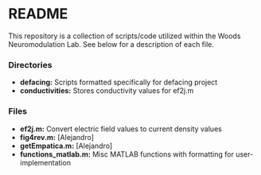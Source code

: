# README
This repository is a collection of scripts/code utilized within the Woods Neuromodulation Lab. See below for a description of each file.

### Directories
* **defacing:** Scripts formatted specifically for defacing project 
* **conductivities:** Stores conductivity values for ef2j.m

### Files 
* **ef2j.m:** Convert electric field values to current density values
* **fig4rev.m:** \[Alejandro\]
* **getEmpatica.m:** \[Alejandro\]
* **functions_matlab.m:** Misc MATLAB functions with formatting for user-implementation 